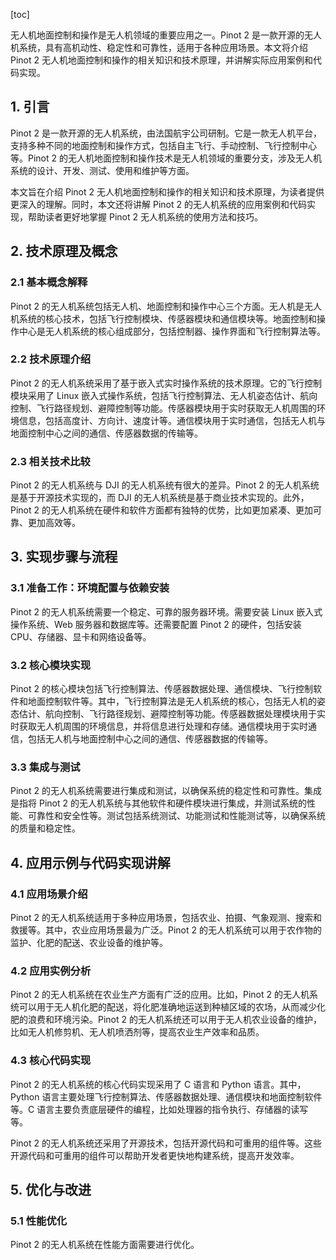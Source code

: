 
[toc]                    
                
                
无人机地面控制和操作是无人机领域的重要应用之一。Pinot 2 是一款开源的无人机系统，具有高机动性、稳定性和可靠性，适用于各种应用场景。本文将介绍 Pinot 2 无人机地面控制和操作的相关知识和技术原理，并讲解实际应用案例和代码实现。

## 1. 引言

Pinot 2 是一款开源的无人机系统，由法国航宇公司研制。它是一款无人机平台，支持多种不同的地面控制和操作方式，包括自主飞行、手动控制、飞行控制中心等。Pinot 2 的无人机地面控制和操作技术是无人机领域的重要分支，涉及无人机系统的设计、开发、测试、使用和维护等方面。

本文旨在介绍 Pinot 2 无人机地面控制和操作的相关知识和技术原理，为读者提供更深入的理解。同时，本文还将讲解 Pinot 2 的无人机系统的应用案例和代码实现，帮助读者更好地掌握 Pinot 2 无人机系统的使用方法和技巧。

## 2. 技术原理及概念

### 2.1 基本概念解释

Pinot 2 的无人机系统包括无人机、地面控制和操作中心三个方面。无人机是无人机系统的核心技术，包括飞行控制模块、传感器模块和通信模块等。地面控制和操作中心是无人机系统的核心组成部分，包括控制器、操作界面和飞行控制算法等。

### 2.2 技术原理介绍

Pinot 2 的无人机系统采用了基于嵌入式实时操作系统的技术原理。它的飞行控制模块采用了 Linux 嵌入式操作系统，包括飞行控制算法、无人机姿态估计、航向控制、飞行路径规划、避障控制等功能。传感器模块用于实时获取无人机周围的环境信息，包括高度计、方向计、速度计等。通信模块用于实时通信，包括无人机与地面控制中心之间的通信、传感器数据的传输等。

### 2.3 相关技术比较

Pinot 2 的无人机系统与 DJI 的无人机系统有很大的差异。Pinot 2 的无人机系统是基于开源技术实现的，而 DJI 的无人机系统是基于商业技术实现的。此外，Pinot 2 的无人机系统在硬件和软件方面都有独特的优势，比如更加紧凑、更加可靠、更加高效等。

## 3. 实现步骤与流程

### 3.1 准备工作：环境配置与依赖安装

Pinot 2 的无人机系统需要一个稳定、可靠的服务器环境。需要安装 Linux 嵌入式操作系统、Web 服务器和数据库等。还需要配置 Pinot 2 的硬件，包括安装 CPU、存储器、显卡和网络设备等。

### 3.2 核心模块实现

Pinot 2 的核心模块包括飞行控制算法、传感器数据处理、通信模块、飞行控制软件和地面控制软件等。其中，飞行控制算法是无人机系统的核心，包括无人机的姿态估计、航向控制、飞行路径规划、避障控制等功能。传感器数据处理模块用于实时获取无人机周围的环境信息，并将信息进行处理和存储。通信模块用于实时通信，包括无人机与地面控制中心之间的通信、传感器数据的传输等。

### 3.3 集成与测试

Pinot 2 的无人机系统需要进行集成和测试，以确保系统的稳定性和可靠性。集成是指将 Pinot 2 的无人机系统与其他软件和硬件模块进行集成，并测试系统的性能、可靠性和安全性等。测试包括系统测试、功能测试和性能测试等，以确保系统的质量和稳定性。

## 4. 应用示例与代码实现讲解

### 4.1 应用场景介绍

Pinot 2 的无人机系统适用于多种应用场景，包括农业、拍摄、气象观测、搜索和救援等。其中，农业应用场景最为广泛。Pinot 2 的无人机系统可以用于农作物的监护、化肥的配送、农业设备的维护等。

### 4.2 应用实例分析

Pinot 2 的无人机系统在农业生产方面有广泛的应用。比如，Pinot 2 的无人机系统可以用于无人机化肥的配送，将化肥准确地运送到种植区域的农场，从而减少化肥的浪费和环境污染。Pinot 2 的无人机系统还可以用于无人机农业设备的维护，比如无人机修剪机、无人机喷洒剂等，提高农业生产效率和品质。

### 4.3 核心代码实现

Pinot 2 的无人机系统的核心代码实现采用了 C 语言和 Python 语言。其中，Python 语言主要处理飞行控制算法、传感器数据处理、通信模块和地面控制软件等。C 语言主要负责底层硬件的编程，比如处理器的指令执行、存储器的读写等。

Pinot 2 的无人机系统还采用了开源技术，包括开源代码和可重用的组件等。这些开源代码和可重用的组件可以帮助开发者更快地构建系统，提高开发效率。

## 5. 优化与改进

### 5.1 性能优化

Pinot 2 的无人机系统在性能方面需要进行优化。

